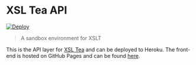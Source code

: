 # XSL Tea API

[![Deploy](https://www.herokucdn.com/deploy/button.png)](https://heroku.com/deploy)

> A sandbox environment for XSLT

This is the API layer for [XSL Tea](https://eduardoboucas.com/xsltea) and can be deployed to Heroku. The front-end is hosted on GitHub Pages and can be found [here](https://github.com/eduardoboucas/xsltea).